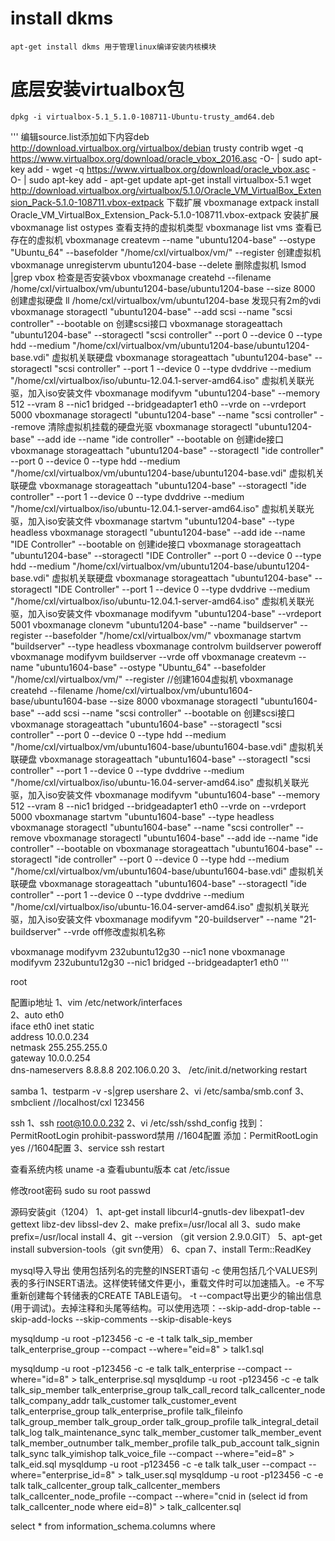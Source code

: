 # install dkms
    apt-get install dkms 用于管理linux编译安装内核模块
# 底层安装virtualbox包
    dpkg -i virtualbox-5.1_5.1.0-108711-Ubuntu-trusty_amd64.deb 

'''
编辑source.list添加如下内容deb http://download.virtualbox.org/virtualbox/debian trusty contrib
wget -q https://www.virtualbox.org/download/oracle_vbox_2016.asc -O- | sudo apt-key add -
wget -q https://www.virtualbox.org/download/oracle_vbox.asc -O- | sudo apt-key add -
apt-get update
apt-get install virtualbox-5.1
wget http://download.virtualbox.org/virtualbox/5.1.0/Oracle_VM_VirtualBox_Extension_Pack-5.1.0-108711.vbox-extpack 下载扩展
vboxmanage extpack install Oracle_VM_VirtualBox_Extension_Pack-5.1.0-108711.vbox-extpack 安装扩展 
vboxmanage list ostypes 查看支持的虚拟机类型
vboxmanage list vms 查看已存在的虚拟机
vboxmanage createvm --name "ubuntu1204-base" --ostype "Ubuntu_64" --basefolder "/home/cxl/virtualbox/vm/" --register 创建虚拟机
vboxmanage unregistervm ubuntu1204-base --delete 删除虚拟机
lsmod |grep vbox 检查是否安装vbox
vboxmanage createhd --filename /home/cxl/virtualbox/vm/ubuntu1204-base/ubuntu1204-base --size 8000 创建虚拟硬盘
ll /home/cxl/virtualbox/vm/ubuntu1204-base 发现只有2m的vdi 
vboxmanage storagectl "ubuntu1204-base" --add scsi  --name "scsi controller" --bootable on  创建scsi接口
vboxmanage storageattach "ubuntu1204-base" --storagectl "scsi controller" --port 0 --device 0 --type hdd --medium "/home/cxl/virtualbox/vm/ubuntu1204-base/ubuntu1204-base.vdi" 虚拟机关联硬盘
vboxmanage storageattach "ubuntu1204-base" --storagectl "scsi controller" --port 1 --device 0 --type dvddrive --medium "/home/cxl/virtualbox/iso/ubuntu-12.04.1-server-amd64.iso" 虚拟机关联光驱，加入iso安装文件
vboxmanage modifyvm "ubuntu1204-base" --memory 512 --vram 8 --nic1 bridged --bridgeadapter1 eth0 --vrde on --vrdeport 5000
vboxmanage storagectl "ubuntu1204-base" --name "scsi controller" --remove 清除虚拟机挂载的硬盘光驱
vboxmanage storagectl "ubuntu1204-base" --add ide  --name "ide controller" --bootable on  创建ide接口
vboxmanage storageattach "ubuntu1204-base" --storagectl "ide controller" --port 0 --device 0 --type hdd --medium "/home/cxl/virtualbox/vm/ubuntu1204-base/ubuntu1204-base.vdi" 虚拟机关联硬盘
vboxmanage storageattach "ubuntu1204-base" --storagectl "ide controller" --port 1 --device 0 --type dvddrive --medium "/home/cxl/virtualbox/iso/ubuntu-12.04.1-server-amd64.iso" 虚拟机关联光驱，加入iso安装文件
vboxmanage startvm "ubuntu1204-base" --type headless
vboxmanage storagectl "ubuntu1204-base" --add ide  --name "IDE Controller" --bootable on  创建ide接口
vboxmanage storageattach "ubuntu1204-base" --storagectl "IDE Controller" --port 0 --device 0 --type hdd --medium "/home/cxl/virtualbox/vm/ubuntu1204-base/ubuntu1204-base.vdi" 虚拟机关联硬盘
vboxmanage storageattach "ubuntu1204-base" --storagectl "IDE Controller" --port 1 --device 0 --type dvddrive --medium "/home/cxl/virtualbox/iso/ubuntu-12.04.1-server-amd64.iso" 虚拟机关联光驱，加入iso安装文件
vboxmanage modifyvm "ubuntu1204-base" --vrdeport 5001
vboxmanage clonevm "ubuntu1204-base" --name "buildserver" --register --basefolder "/home/cxl/virtualbox/vm/" 
vboxmanage startvm "buildserver" --type headless
vboxmanage controlvm buildserver poweroff
vboxmanage modifyvm buildserver --vrde off
vboxmanage createvm --name "ubuntu1604-base" --ostype "Ubuntu_64" --basefolder "/home/cxl/virtualbox/vm/" --register  //创建1604虚拟机
vboxmanage createhd --filename /home/cxl/virtualbox/vm/ubuntu1604-base/ubuntu1604-base --size 8000
vboxmanage storagectl "ubuntu1604-base" --add scsi  --name "scsi controller" --bootable on  创建scsi接口
vboxmanage storageattach "ubuntu1604-base" --storagectl "scsi controller" --port 0 --device 0 --type hdd --medium "/home/cxl/virtualbox/vm/ubuntu1604-base/ubuntu1604-base.vdi" 虚拟机关联硬盘
vboxmanage storageattach "ubuntu1604-base" --storagectl "scsi controller" --port 1 --device 0 --type dvddrive --medium "/home/cxl/virtualbox/iso/ubuntu-16.04-server-amd64.iso" 虚拟机关联光驱，加入iso安装文件
vboxmanage modifyvm "ubuntu1604-base" --memory 512 --vram 8 --nic1 bridged --bridgeadapter1 eth0 --vrde on --vrdeport 5000
vboxmanage startvm "ubuntu1604-base" --type headless
vboxmanage storagectl "ubuntu1604-base" --name "scsi controller" --remove
vboxmanage storagectl "ubuntu1604-base" --add ide  --name "ide controller" --bootable on
vboxmanage storageattach "ubuntu1604-base" --storagectl "ide controller" --port 0 --device 0 --type hdd --medium "/home/cxl/virtualbox/vm/ubuntu1604-base/ubuntu1604-base.vdi" 虚拟机关联硬盘
vboxmanage storageattach "ubuntu1604-base" --storagectl "ide controller" --port 1 --device 0 --type dvddrive --medium "/home/cxl/virtualbox/iso/ubuntu-16.04-server-amd64.iso" 虚拟机关联光驱，加入iso安装文件
vboxmanage modifyvm "20-buildserver" --name "21-buildserver" --vrde off修改虚拟机名称


vboxmanage modifyvm 232ubuntu12g30 --nic1 none
vboxmanage modifyvm 232ubuntu12g30 --nic1 bridged --bridgeadapter1 eth0
'''

root


配置ip地址
1、vim /etc/network/interfaces  
2、auto eth0  
   iface eth0 inet static  
    address 10.0.0.234  
    netmask 255.255.255.0  
    gateway 10.0.0.254  
    dns-nameservers 8.8.8.8 202.106.0.20 
3、 /etc/init.d/networking restart

samba
1、testparm -v -s|grep usershare
2、vi /etc/samba/smb.conf
3、smbclient //localhost/cxl 123456

ssh
1、ssh root@10.0.0.232
2、vi /etc/ssh/sshd_config
找到：PermitRootLogin prohibit-password禁用 //1604配置
添加：PermitRootLogin yes //1604配置
3、service ssh restart

查看系统内核
uname -a
查看ubuntu版本
cat /etc/issue

修改root密码
sudo su root
passwd

源码安装git（1204）
1、apt-get install libcurl4-gnutls-dev libexpat1-dev gettext libz-dev libssl-dev
2、make prefix=/usr/local all
3、sudo make prefix=/usr/local install
4、git --version （git version 2.9.0.GIT）
5、apt-get install subversion-tools（git svn使用）
6、cpan
7、install Term::ReadKey

mysql导入导出
使用包括列名的完整的INSERT语句 -c
使用包括几个VALUES列表的多行INSERT语法。这样使转储文件更小，重载文件时可以加速插入。-e
不写重新创建每个转储表的CREATE TABLE语句。 -t
--compact导出更少的输出信息(用于调试)。去掉注释和头尾等结构。可以使用选项：--skip-add-drop-table  --skip-add-locks --skip-comments --skip-disable-keys

mysqldump -u root -p123456 -c -e -t talk talk_sip_member talk_enterprise_group --compact --where="eid=8" > talk1.sql

mysqldump -u root -p123456 -c -e  talk talk_enterprise --compact --where="id=8" > talk_enterprise.sql
mysqldump -u root -p123456 -c -e  talk talk_sip_member talk_enterprise_group talk_call_record talk_callcenter_node talk_company_addr talk_customer talk_customer_event talk_enterprise_group talk_enterprise_profile talk_fileinfo talk_group_member talk_group_order talk_group_profile talk_integral_detail talk_log talk_maintenance_sync talk_member_customer talk_member_event talk_member_outnumber talk_member_profile talk_pub_account talk_signin talk_sync talk_yimishop talk_voice_file --compact --where="eid=8" > talk_eid.sql
mysqldump -u root -p123456 -c -e  talk talk_user --compact --where="enterprise_id=8" > talk_user.sql
mysqldump -u root -p123456 -c -e  talk talk_callcenter_group talk_callcenter_members talk_callcenter_node_profile --compact --where="cnid in (select id from talk_callcenter_node where eid=8)" > talk_callcenter.sql

select * from information_schema.columns where 
